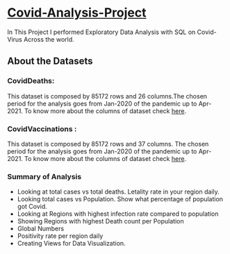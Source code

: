 # [Covid-Analysis-Project](https://github.com/Syed-Sarfaraz-Ahmed/Covid-Analysis-Project/blob/main/Covid_Analysis_Project.sql)

In This Project I performed Exploratory Data Analysis with SQL on Covid-Virus Across the world.

## About the Datasets
### CovidDeaths:
This dataset is composed by 85172 rows and 26 columns.The chosen period for the analysis goes from Jan-2020 of the pandemic up to Apr-2021. 
To know more about the columns of dataset check [here]().
### CovidVaccinations :
This dataset is composed by 85172 rows and 37 columns. The chosen period for the analysis goes from Jan-2020 of the pandemic up to Apr-2021.
To know more about the columns of dataset check [here]().

### Summary of Analysis 
* Looking at total cases vs total deaths. Letality rate in your region daily.
* Looking total cases vs Population. Show what percentage of population got Covid.
* Looking at Regions with highest infection rate compared to population
* Showing Regions with highest Death count per Population
* Global Numbers
* Positivity rate per region daily
* Creating Views for Data Visualization.
